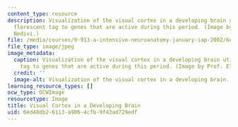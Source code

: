 ```yaml
---
content_type: resource
description: Visualization of the visual cortex in a developing brain utilizing a
  florescent tag to genes that are active during this period. (Image by Prof. Elly
  Nedivi.)
file: /media/courses/9-913-a-intensive-neuroanatomy-january-iap-2002/6ed48db26113a9064cfb9f43ad729edf_9-913aiap02.jpg
file_type: image/jpeg
image_metadata:
  caption: Visualization of the visual cortex in a developing brain utilizing a florescent
    tag to genes that are active during this period. (Image by Prof. Elly Nedivi.)
  credit: ''
  image-alt: Visualization of the visual cortex in a developing brain.
learning_resource_types: []
ocw_type: OCWImage
resourcetype: Image
title: Visual Cortex in a Developing Brain
uid: 6ed48db2-6113-a906-4cfb-9f43ad729edf
---
```

